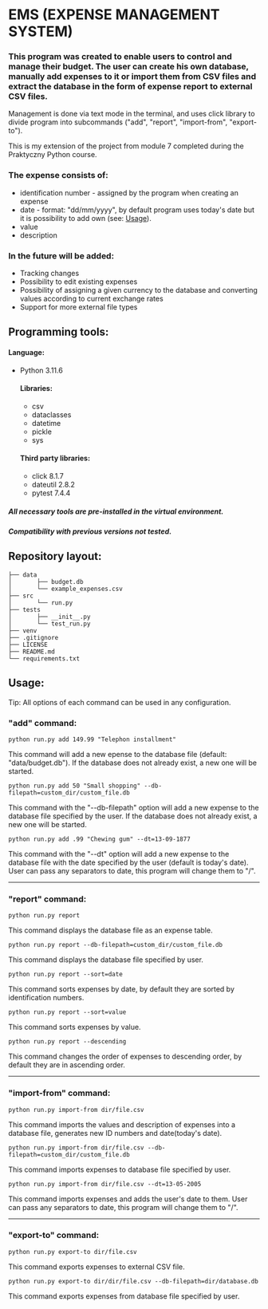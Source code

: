# EMS (EXPENSE MANAGEMENT SYSTEM)

### This program was created to enable users to control and manage their budget. The user can create his own database, manually add expenses to it or import them from CSV files and extract the database in the form of expense report to external CSV files.

Management is done via text mode in the terminal, and uses click library to divide program into subcommands ("add", "report", "import-from", "export-to").

This is my extension of the project from module 7 completed during the Praktyczny Python course.

### The expense consists of:
- identification number - assigned by the program when creating an expense
- date - format: "dd/mm/yyyy", by default program uses today's date but it is possibility to add own (see: [Usage](#usage)).
- value
- description

### In the future will be added:
- Tracking changes
- Possibility to edit existing expenses
- Possibility of assigning a given currency to the database and converting values according to current exchange rates
- Support for more external file types

## Programming tools:

#### Language:
- Python 3.11.6

  #### Libraries:
    - csv
    - dataclasses
    - datetime
    - pickle
    - sys

  #### Third party libraries:
    - click 8.1.7
    - dateutil 2.8.2
    - pytest 7.4.4

##### All necessary tools are pre-installed in the virtual environment.
##### Compatibility with previous versions not tested.

## Repository layout:
```
├── data
│       ├── budget.db
│       └── example_expenses.csv
├── src
│       └── run.py
├── tests
│       ├── __init__.py
│       └── test_run.py
├── venv
├── .gitignore
├── LICENSE
├── README.md
└── requirements.txt
```
## Usage:
Tip: All options of each command can be used in any configuration.

### "add" command:
    python run.py add 149.99 "Telephon installment"
This command will add a new epense to the database file (default: "data/budget.db"). If the database does not already exist, a new one will be started.
    
    python run.py add 50 "Small shopping" --db-filepath=custom_dir/custom_file.db
This command with the "--db-filepath" option will add a new expense to the database file specified by the user. If the database does not already exist, a new one will be started.

    python run.py add .99 "Chewing gum" --dt=13-09-1877
This command with the "--dt" option will add a new expense to the database file with the date specified by the user (default is today's date).  User can pass any separators to date, this program will change them to "/".

---

### "report" command:
    python run.py report
This command displays the database file as an expense table.

    python run.py report --db-filepath=custom_dir/custom_file.db
This command displays the database file specified by user.

    python run.py report --sort=date
This command sorts expenses by date, by default they are sorted by identification numbers.

    python run.py report --sort=value
This command sorts expenses by value.

    python run.py report --descending
This command changes the order of expenses to descending order, by default they are in ascending order.

---

### "import-from" command:
    python run.py import-from dir/file.csv
This command imports the values ​​and description of expenses into a database file, generates new ID numbers and date(today's date).

    python run.py import-from dir/file.csv --db-filepath=custom_dir/custom_file.db
This command imports expenses to database file specified by user.

    python run.py import-from dir/file.csv --dt=13-05-2005
This command imports expenses and adds the user's date to them. User can pass any separators to date, this program will change them to "/".

---

### "export-to" command:
    python run.py export-to dir/file.csv
This command exports expenses to external CSV file.

    python run.py export-to dir/dir/file.csv --db-filepath=dir/database.db
This command exports expenses from database file specified by user.
